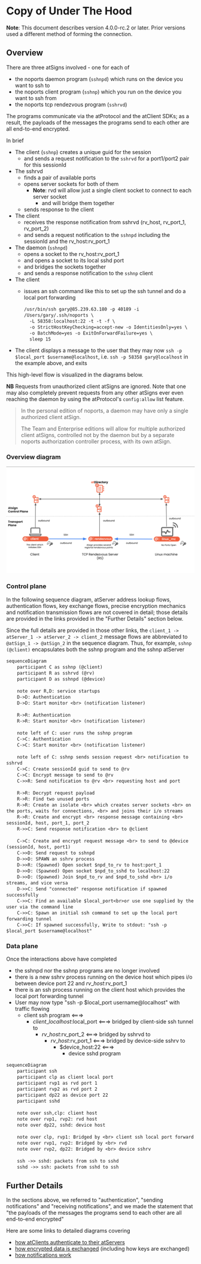 # Copy of Under The Hood

**Note**: This document describes version 4.0.0-rc.2 or later. Prior versions used a different method of forming the connection.

## Overview

There are three atSigns involved - one for each of

* the noports daemon program (`sshnpd`) which runs on the device you want to ssh to
* the noports client program (`sshnp`) which you run on the device you want to ssh from
* the noports tcp rendezvous program (`sshrvd`)

The programs communicate via the atProtocol and the atClient SDKs; as a result, the payloads of the messages the programs send to each other are all end-to-end encrypted.

In brief

* The client (`sshnp`) creates a unique guid for the session
  * and sends a request notification to the `sshrvd` for a port1/port2 pair for this sessionId
* The sshrvd
  * finds a pair of available ports
  * opens server sockets for both of them
    * **Note**: rvd will allow just a single client socket to connect to each server socket
      * and will bridge them together
  * sends response to the client
* The client
  * receives the response notification from sshrvd (rv\_host, rv\_port\_1, rv\_port\_2)
  * and sends a request notification to the `sshnpd` including the sessionId and the rv\_host:rv\_port\_1
* The daemon (`sshnpd`)
  * opens a socket to the rv\_host:rv\_port\_1
  * and opens a socket to its local sshd port
  * and bridges the sockets together
  * and sends a response notification to the `sshnp` client
* The client
  *   issues an ssh command like this to set up the ssh tunnel and do a local port forwarding

      ```
      /usr/bin/ssh gary@85.239.63.180 -p 40189 -i /Users/gary/.ssh/noports \
        -L 58358:localhost:22 -t -t -f \
        -o StrictHostKeyChecking=accept-new -o IdentitiesOnly=yes \
        -o BatchMode=yes -o ExitOnForwardFailure=yes \
        sleep 15
      ```
* The client displays a message to the user that they may now `ssh -p $local_port $username@localhost`, i.e. `ssh -p 58358 gary@localhost` in the example above, and exits

This high-level flow is visualized in the diagrams below.

**NB** Requests from unauthorized client atSigns are ignored. Note that one may also completely prevent requests from any other atSigns ever even reaching the daemon by using the atProtocol's `config:allow` list feature.

> In the personal edition of noports, a daemon may have only a single authorized client atSign.
>
> The Team and Enterprise editions will allow for multiple authorized client atSigns, controlled not by the daemon but by a separate noports authorization controller process, with its own atSign.

### Overview diagram

![](.gitbook/assets/overview.png)

### Control plane

In the following sequence diagram, atServer address lookup flows, authentication flows, key exchange flows, precise encryption mechanics and notification transmission flows are not covered in detail; those details are provided in the links provided in the "Further Details" section below.

Since the full details are provided in those other links, the `client_1 -> atServer_1 -> atServer_2 -> client_2` message flows are abbreviated to `@atSign_1 -> @atSign_2` in the sequence diagram. Thus, for example, `sshnp (@client)` encapsulates both the sshnp program and the sshnp atServer

```mermaid
sequenceDiagram
    participant C as sshnp (@client)
    participant R as sshrvd (@rv)
    participant D as sshnpd (@device)

    note over R,D: service startups
    D->D: Authentication
    D->D: Start monitor <br> (notification listener)
    
    R->R: Authentication
    R->R: Start monitor <br> (notification listener)

    note left of C: user runs the sshnp program
    C->C: Authentication
    C->C: Start monitor <br> (notification listener)
    
    note left of C: sshnp sends session request <br> notification to sshrvd
    C->C: Create sessionId guid to send to @rv
    C->C: Encrypt message to send to @rv
    C->>R: Send notification to @rv <br> requesting host and port
    
    R->R: Decrypt request payload
    R->R: Find two unused ports
    R->R: Create an isolate <br> which creates server sockets <br> on the ports, waits for connections, <br> and joins their i/o streams
    R->R: Create and encrypt <br> response message containing <br> sessionId, host, port_1, port_2
    R->>C: Send response notification <br> to @client
    
    C->C: Create and encrypt request message <br> to send to @device (sessionId, host, port1)
    C->>D: Send request to sshnpd
    D->>D: SPAWN an sshrv process
    D->>R: (Spawned) Open socket $npd_to_rv to host:port_1
    D->>D: (Spawned) Open socket $npd_to_sshd to localhost:22
    D->>D: (Spawned) Join $npd_to_rv and $npd_to_sshd <br> i/o streams, and vice versa
    D->>C: Send "connected" response notification if spawned successfully
    C->>C: Find an available $local_port<br>or use one supplied by the user via the command line
    C->>C: Spawn an initial ssh command to set up the local port forwarding tunnel
    C->>C: If spawned successfully, Write to stdout: "ssh -p $local_port $username@localhost"
```

### Data plane

Once the interactions above have completed

* the sshnpd nor the sshnp programs are no longer involved
* there is a new sshrv process running on the device host which pipes i/o between device port 22 and $rv\_host:$rv\_port\_1
* there is an ssh process running on the client host which provides the local port forwarding tunnel
* User may now type "ssh -p $local\_port username@localhost" with traffic flowing
  * client ssh program <===>
    * $client\_localhost:$local\_port <===> bridged by client-side ssh tunnel to
      * $rv\_host:$rv\_port\_2 <===> bridged by sshrvd to
        * $rv\_host:$rv\_port\_1 <===> bridged by device-side sshrv to
          * $device\_host:22 <===>
            * device sshd program

```mermaid
sequenceDiagram
    participant ssh
    participant clp as client local port
    participant rvp1 as rvd port 1
    participant rvp2 as rvd port 2
    participant dp22 as device port 22
    participant sshd
    
    note over ssh,clp: client host
    note over rvp1, rvp2: rvd host
    note over dp22, sshd: device host
    
    note over clp, rvp1: Bridged by <br> client ssh local port forward
    note over rvp1, rvp2: Bridged by <br> rvd
    note over rvp2, dp22: Bridged by <br> device sshrv
    
    ssh ->> sshd: packets from ssh to sshd
    sshd ->> ssh: packets from sshd to ssh
```

## Further Details

In the sections above, we referred to "authentication", "sending notifications" and "receiving notifications", and we made the statement that "the payloads of the messages the programs send to each other are all end-to-end encrypted"

Here are some links to detailed diagrams covering

* [how atClients authenticate to their atServers](https://github.com/atsign-foundation/at\_protocol/blob/trunk/decisions/2023-01-pkam-per-app-and-device.md#appendix---current-flows)
* [how encrypted data is exchanged](https://github.com/atsign-foundation/at\_protocol/blob/trunk/usage-examples/how-to-exchange-encrypted-data.md) (including how keys are exchanged)
* [how notifications work](https://github.com/atsign-foundation/at\_protocol/blob/trunk/usage-examples/how-notifications-work.md)
